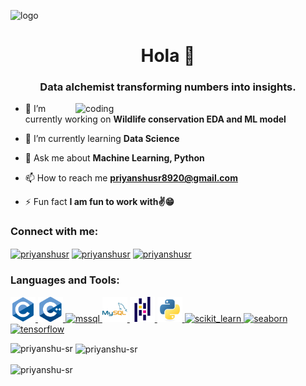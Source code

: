 ![logo](https://github.com/Priyanshu-SR/Priyanshu-SR/blob/main/Blue%20Pink%20Gradient%20Fashion%20Banner.png)
<h1 align="center">Hola 👋</h1>
<h3 align="center">Data alchemist transforming numbers into insights.</h3>
<img align="right" alt="coding" width="400" src="https://capturly.com/blog/wp-content/uploads/2018/02/Data-Website-Analytics.gif">

- 🔭 I’m currently working on **Wildlife conservation EDA and ML model**

- 🌱 I’m currently learning **Data Science**

- 💬 Ask me about **Machine Learning, Python**

- 📫 How to reach me **priyanshusr8920@gmail.com**

- ⚡ Fun fact **I am fun to work with✌️😁**

<h3 align="left">Connect with me:</h3>
<p align="left">
<a href="https://linkedin.com/in/priyanshusr" target="blank"><img align="center" src="https://raw.githubusercontent.com/rahuldkjain/github-profile-readme-generator/master/src/images/icons/Social/linked-in-alt.svg" alt="priyanshusr" height="30" width="40" /></a>
<a href="https://kaggle.com/priyanshusr" target="blank"><img align="center" src="https://raw.githubusercontent.com/rahuldkjain/github-profile-readme-generator/master/src/images/icons/Social/kaggle.svg" alt="priyanshusr" height="30" width="40" /></a>
<a href="https://www.hackerrank.com/priyanshusr" target="blank"><img align="center" src="https://raw.githubusercontent.com/rahuldkjain/github-profile-readme-generator/master/src/images/icons/Social/hackerrank.svg" alt="priyanshusr" height="30" width="40" /></a>
</p>

<h3 align="left">Languages and Tools:</h3>
<p align="left"> <a href="https://www.cprogramming.com/" target="_blank" rel="noreferrer"> <img src="https://raw.githubusercontent.com/devicons/devicon/master/icons/c/c-original.svg" alt="c" width="40" height="40"/> </a> <a href="https://www.w3schools.com/cpp/" target="_blank" rel="noreferrer"> <img src="https://raw.githubusercontent.com/devicons/devicon/master/icons/cplusplus/cplusplus-original.svg" alt="cplusplus" width="40" height="40"/> </a> <a href="https://www.microsoft.com/en-us/sql-server" target="_blank" rel="noreferrer"> <img src="https://www.svgrepo.com/show/303229/microsoft-sql-server-logo.svg" alt="mssql" width="40" height="40"/> </a> <a href="https://www.mysql.com/" target="_blank" rel="noreferrer"> <img src="https://raw.githubusercontent.com/devicons/devicon/master/icons/mysql/mysql-original-wordmark.svg" alt="mysql" width="40" height="40"/> </a> <a href="https://pandas.pydata.org/" target="_blank" rel="noreferrer"> <img src="https://raw.githubusercontent.com/devicons/devicon/2ae2a900d2f041da66e950e4d48052658d850630/icons/pandas/pandas-original.svg" alt="pandas" width="40" height="40"/> </a> <a href="https://www.python.org" target="_blank" rel="noreferrer"> <img src="https://raw.githubusercontent.com/devicons/devicon/master/icons/python/python-original.svg" alt="python" width="40" height="40"/> </a> <a href="https://scikit-learn.org/" target="_blank" rel="noreferrer"> <img src="https://upload.wikimedia.org/wikipedia/commons/0/05/Scikit_learn_logo_small.svg" alt="scikit_learn" width="40" height="40"/> </a> <a href="https://seaborn.pydata.org/" target="_blank" rel="noreferrer"> <img src="https://seaborn.pydata.org/_images/logo-mark-lightbg.svg" alt="seaborn" width="40" height="40"/> </a> <a href="https://www.tensorflow.org" target="_blank" rel="noreferrer"> <img src="https://www.vectorlogo.zone/logos/tensorflow/tensorflow-icon.svg" alt="tensorflow" width="40" height="40"/> </a> </p>

<p><img align="left" src="https://github-readme-stats.vercel.app/api/top-langs?username=priyanshu-sr&show_icons=true&locale=en&layout=compact" alt="priyanshu-sr" /></p>

<p>&nbsp;<img align="center" src="https://github-readme-stats.vercel.app/api?username=priyanshu-sr&show_icons=true&locale=en" alt="priyanshu-sr" /></p>

<p><img align="center" src="https://github-readme-streak-stats.herokuapp.com/?user=priyanshu-sr&" alt="priyanshu-sr" /></p>

<!--
**Priyanshu-SR/Priyanshu-SR** is a ✨ _special_ ✨ repository because its `README.md` (this file) appears on your GitHub profile.

Here are some ideas to get you started:

- 🔭 I’m currently working on ...
- 🌱 I’m currently learning ...
- 👯 I’m looking to collaborate on ...
- 🤔 I’m looking for help with ...
- 💬 Ask me about ...
- 📫 How to reach me: ...
- 😄 Pronouns: ...
- ⚡ Fun fact: ...
-->
